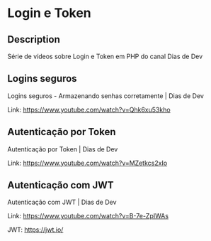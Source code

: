# Login e Token

## Description
Série de vídeos sobre Login e Token em PHP do canal Dias de Dev

## Logins seguros
Logins seguros - Armazenando senhas corretamente | Dias de Dev

Link: https://www.youtube.com/watch?v=Qhk6xu53kho


## Autenticação por Token
Autenticação por Token | Dias de Dev

Link: https://www.youtube.com/watch?v=MZetkcs2xIo


## Autenticação com JWT
Autenticação com JWT | Dias de Dev

Link: https://www.youtube.com/watch?v=B-7e-ZpIWAs

JWT: https://jwt.io/

